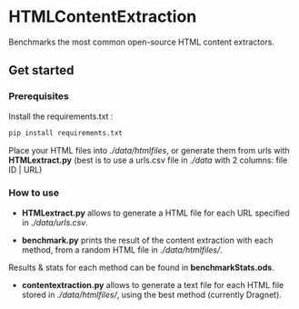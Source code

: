 # HTMLContentExtraction

Benchmarks the most common open-source HTML content extractors.

## Get started

### Prerequisites

Install the requirements.txt :

```bash
pip install requirements.txt
```
Place your HTML files into *./data/htmlfiles*, or generate them from urls with **HTMLextract.py** (best is to use a urls.csv file in *./data* with 2 columns: file ID | URL)

### How to use

- **HTMLextract.py** allows to generate a HTML file for each URL specified in *./data/urls.csv*.

- **benchmark.py** prints the result of the content extraction with each method, from a random HTML file in *./data/htmlfiles/*.

Results & stats for each method can be found in **benchmarkStats.ods**.

- **contentextraction.py** allows to generate a text file for each HTML file stored in *./data/htmlfiles/*, using the best method (currently Dragnet).



